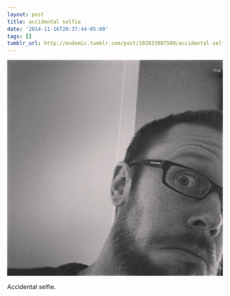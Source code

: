 ```yaml
---
layout: post
title: accidental selfie
date: '2014-11-16T20:37:44-05:00'
tags: []
tumblr_url: http://endemic.tumblr.com/post/102833987589/accidental-selfie
---
```

 ![](/tumblr_files/tumblr_nf5tuwEsG01qz9neko1_1280.jpg)  

Accidental selfie.

